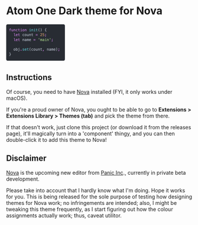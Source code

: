 # Atom One Dark theme for Nova

![alt text](https://github.com/BenjaminHoegh/OneDark.novaextension/raw/master/Images/extension/slice1.png)


## Instructions

Of course, you need to have [Nova](https://panic.com/nova) installed (FYI, it only works under macOS).

If you're a proud owner of Nova, you ought to be able to go to **Extensions > Extensions Library > Themes (tab)** and pick the theme from there.

If that doesn't work, just clone this project (or download it from the releases page), it'll magically turn into a 'component' thingy, and you can then double-click it to add this theme to Nova!

## Disclaimer

[Nova](https://panic.com/nova) is the upcoming new editor from [Panic Inc](https://panic.com)., currently in private beta development.

Please take into account that I hardly know what I'm doing. Hope it works for you. This is being released for the sole purpose of testing how designing themes for Nova work; no infringements are intended; also, I might be tweaking this theme frequently, as I start figuring out how the colour assignments actually work; thus, caveat utilitor.